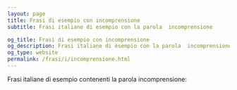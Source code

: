 ```yaml
---
layout: page
title: Frasi di esempio con incomprensione 
subtitle: Frasi italiane di esempio con la parola  incomprensione

og_title: Frasi di esempio con incomprensione 
og_description: Frasi italiane di esempio con la parola  incomprensione
og_type: website
permalink: /frasi/i/incomprensione.html
---
```


Frasi italiane di esempio contenenti la parola incomprensione:


